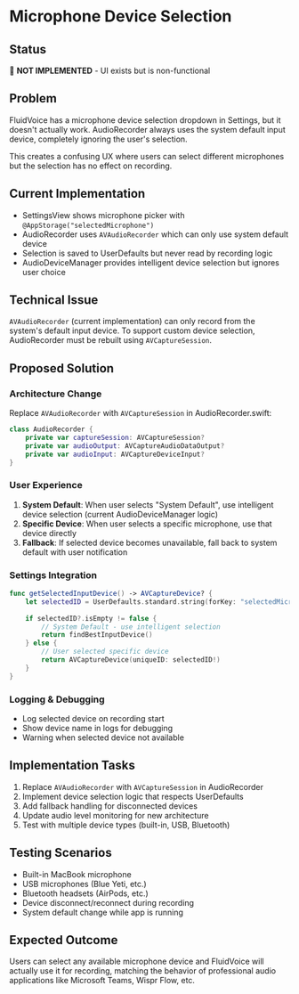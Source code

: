 # Microphone Device Selection

## Status
🔴 **NOT IMPLEMENTED** - UI exists but is non-functional

## Problem
FluidVoice has a microphone device selection dropdown in Settings, but it doesn't actually work. AudioRecorder always uses the system default input device, completely ignoring the user's selection.

This creates a confusing UX where users can select different microphones but the selection has no effect on recording.

## Current Implementation
- SettingsView shows microphone picker with `@AppStorage("selectedMicrophone")`
- AudioRecorder uses `AVAudioRecorder` which can only use system default device
- Selection is saved to UserDefaults but never read by recording logic
- AudioDeviceManager provides intelligent device selection but ignores user choice

## Technical Issue
`AVAudioRecorder` (current implementation) can only record from the system's default input device. To support custom device selection, AudioRecorder must be rebuilt using `AVCaptureSession`.

## Proposed Solution

### Architecture Change
Replace `AVAudioRecorder` with `AVCaptureSession` in AudioRecorder.swift:

```swift
class AudioRecorder {
    private var captureSession: AVCaptureSession?
    private var audioOutput: AVCaptureAudioDataOutput?
    private var audioInput: AVCaptureDeviceInput?
}
```

### User Experience
1. **System Default**: When user selects "System Default", use intelligent device selection (current AudioDeviceManager logic)
2. **Specific Device**: When user selects a specific microphone, use that device directly
3. **Fallback**: If selected device becomes unavailable, fall back to system default with user notification

### Settings Integration
```swift
func getSelectedInputDevice() -> AVCaptureDevice? {
    let selectedID = UserDefaults.standard.string(forKey: "selectedMicrophone")
    
    if selectedID?.isEmpty != false {
        // System Default - use intelligent selection
        return findBestInputDevice()
    } else {
        // User selected specific device
        return AVCaptureDevice(uniqueID: selectedID!)
    }
}
```

### Logging & Debugging
- Log selected device on recording start
- Show device name in logs for debugging
- Warning when selected device not available

## Implementation Tasks
1. Replace `AVAudioRecorder` with `AVCaptureSession` in AudioRecorder
2. Implement device selection logic that respects UserDefaults
3. Add fallback handling for disconnected devices
4. Update audio level monitoring for new architecture
5. Test with multiple device types (built-in, USB, Bluetooth)

## Testing Scenarios
- Built-in MacBook microphone
- USB microphones (Blue Yeti, etc.)
- Bluetooth headsets (AirPods, etc.)  
- Device disconnect/reconnect during recording
- System default change while app is running

## Expected Outcome
Users can select any available microphone device and FluidVoice will actually use it for recording, matching the behavior of professional audio applications like Microsoft Teams, Wispr Flow, etc.
